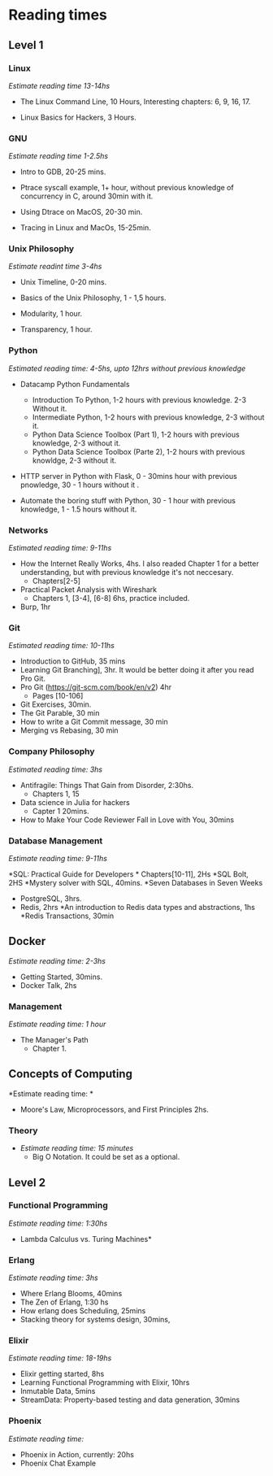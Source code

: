 # Reading times

## Level 1

### Linux
*Estimate reading time 13-14hs* 

- The Linux Command Line,  10 Hours, Interesting chapters: 6, 9, 16, 17.

- Linux Basics for Hackers, 3 Hours.

### GNU
*Estimate reading time 1-2.5hs*

- Intro to GDB, 20-25 mins.

- Ptrace syscall example, 1+ hour, without previous knowledge of concurrency in C, around 30min with it.

- Using Dtrace on MacOS, 20-30 min.

- Tracing in Linux and MacOs, 15-25min.


### Unix Philosophy
*Estimate readint time 3-4hs*

- Unix Timeline, 0-20 mins.

- Basics of the Unix Philosophy, 1 - 1,5 hours.

- Modularity, 1 hour. 

- Transparency, 1 hour.


### Python
*Estimated reading time: 4-5hs, upto 12hrs without previous knowledge*

- Datacamp Python Fundamentals
    - Introduction To Python, 1-2 hours with previous knowledge. 2-3 Without it.
    - Intermediate Python, 1-2 hours with previous knowledge, 2-3 without it.
    - Python Data Science Toolbox (Part 1), 1-2 hours with previous knowledge, 2-3 without it.
    - Python Data Science Toolbox (Parte 2), 1-2 hours with previous knowldge, 2-3 without it.

- HTTP server in Python with Flask, 0 - 30mins hour with previous pnowledge, 30 - 1 hours without it .

- Automate the boring stuff with Python, 30 - 1 hour with previous knowledge, 1 - 1.5 hours without it.

### Networks
*Estimated reading time: 9-11hs*
- How the Internet Really Works, 4hs. I also readed Chapter 1 for a better understanding, but with previous knowledge it's not neccesary.
  - Chapters[2-5] 
- Practical Packet Analysis with Wireshark
  - Chapters 1, [3-4], [6-8] 6hs, practice included.
- Burp, 1hr

### Git
*Estimated reading time: 10-11hs*
- Introduction to GitHub, 35 mins
- Learning Git Branching], 3hr. It would be better doing it after you read Pro Git. 
- Pro Git (https://git-scm.com/book/en/v2) 4hr
    - Pages [10-106]
- Git Exercises, 30min.
- The Git Parable, 30 min
- How to write a Git Commit message, 30 min
- Merging vs Rebasing, 30 min


### Company Philosophy
*Estimated reading time: 3hs* 
- Antifragile: Things That Gain from Disorder, 2:30hs.
  - Chapters 1, 15
- Data science in Julia for hackers
  - Capter 1 20mins.
- How to Make Your Code Reviewer Fall in Love with You, 30mins

### Database Management
*Estimate reading time: 9-11hs*

*SQL: Practical Guide for Developers
	* Chapters[10-11], 2Hs
*SQL Bolt, 2HS
*Mystery solver with SQL, 40mins.
*Seven Databases in Seven Weeks
  * PostgreSQL, 3hrs.
  * Redis, 2hrs
*An introduction to Redis data types and abstractions, 1hs
*Redis Transactions, 30min

## Docker
*Estimate reading time: 2-3hs*
* Getting Started, 30mins.
* Docker Talk, 2hs

### Management
*Estimate reading time: 1 hour*
* The Manager's Path
  * Chapter 1.

## Concepts of Computing
*Estimate reading time: *
  * Moore's Law, Microprocessors, and First Principles 2hs.

### Theory
* *Estimate reading time: 15 minutes*
  * Big O Notation. It could be set as a optional.


## Level 2

### Functional Programming
*Estimate reading time: 1:30hs*
* Lambda Calculus vs. Turing Machines*
  
### Erlang
*Estimate reading time: 3hs*
* Where Erlang Blooms, 40mins
* The Zen of Erlang, 1:30 hs
* How erlang does Scheduling, 25mins
* Stacking theory for systems design, 30mins,

### Elixir
*Estimate reading time: 18-19hs*
* Elixir getting started, 8hs
* Learning Functional Programming with Elixir, 10hrs
* Inmutable Data, 5mins
* StreamData: Property-based testing and data generation, 30mins


### Phoenix 
*Estimate reading time:*
* Phoenix in Action, currently: 20hs
* Phoenix Chat Example


